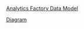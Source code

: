 [Analytics Factory Data Model](https://rawgit.com/markmo/featurestore/master/model/feature_store.html)

[Diagram](feature_store.pdf)